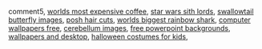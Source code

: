 comment5, <a href="http://www.freewebs.com/mygooglephotos/worlds-most-expensive-coffee.html">worlds most expensive coffee</a>, <a href="http://www.freewebs.com/scarlettjohanssson/star-wars-sith-lords.html">star wars sith lords</a>, <a href="http://www.freewebs.com/scarlettjohanssson/swallowtail-butterfly-images.html">swallowtail butterfly images</a>, <a href="http://www.freewebs.com/monsterimages/posh-hair-cuts.html">posh hair cuts</a>, <a href="http://www.freewebs.com/piczzz/worlds-biggest-rainbow-shark.html">worlds biggest rainbow shark</a>, <a href="http://pornosta.webs.com/computer-wallpapers-free.html">computer wallpapers free</a>, <a href="http://www.freewebs.com/onlysexypicturess/cerebellum-images.html">cerebellum images</a>, <a href="http://www.freewebs.com/yahooooooooo/free-powerpoint-backgrounds.html">free powerpoint backgrounds</a>, <a href="http://googlebestpictures.webs.com/wallpapers-and-desktop.html">wallpapers and desktop</a>, <a href="http://www.freewebs.com/facebookss/halloween-costumes-for-kids.html">halloween costumes for kids</a>, 

